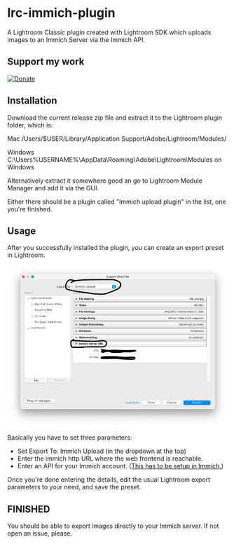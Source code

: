 # lrc-immich-plugin

A Lightroom Classic plugin created with Lightroom SDK which uploads images to an Immich Server via the Immich API.

## Support my work

[![Donate](https://img.shields.io/badge/Donate-PayPal-green.svg)](https://www.paypal.com/donate/?hosted_button_id=2LL4K9LN5CFA6)

## Installation

Download the current release zip file and extract it to the Lightroom plugin folder, which is:

Mac
    /Users/$USER/Library/Application Support/Adobe/Lightroom/Modules/

Windows
    C:\Users\%USERNAME%\AppData\Roaming\Adobe\Lightroom\Modules on Windows

Alternatively extract it somewhere good an go to Lightroom Module Manager and add it via the GUI.

Either there should be a plugin called "Immich upload plugin" in the list, one you're finished.

## Usage

After you successfully installed the plugin, you can create an export preset in Lightroom.

![Screenshot](screenshots/export-preset.png "Screenshot")

Basically you have to set three parameters:

* Set Export To: Immich Upload (in the dropdown at the top)
* Enter the immich http URL where the web frontend is reachable.
* Enter an API for your Immich account. ([This has to be setup in Immich.](https://documentation.immich.app/docs/features/bulk-upload#obtain-the-api-key))

Once you're done entering the details, edit the usual Lightroom export parameters to your need, and save the preset.

## FINISHED

You should be able to export images directly to your Immich server.
If not open an issue, please.


